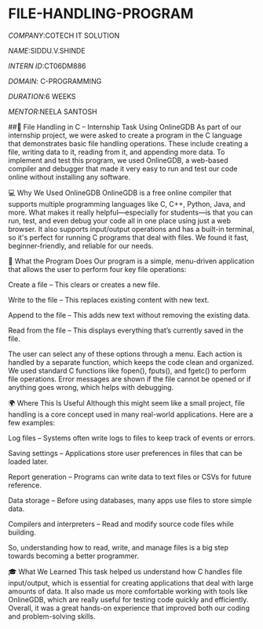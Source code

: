 # FILE-HANDLING-PROGRAM

*COMPANY*:COTECH IT SOLUTION

*NAME*:SIDDU.V.SHINDE

*INTERN ID*:CT06DM886

*DOMAIN*: C-PROGRAMMING

*DURATION*:6 WEEKS

*MENTOR*:NEELA SANTOSH

##📝 File Handling in C – Internship Task Using OnlineGDB
As part of our internship project, we were asked to create a program in the C language that demonstrates basic file handling operations. These include creating a file, writing data to it, reading from it, and appending more data. To implement and test this program, we used OnlineGDB, a web-based compiler and debugger that made it very easy to run and test our code online without installing any software.

💻 Why We Used OnlineGDB
OnlineGDB is a free online compiler that supports multiple programming languages like C, C++, Python, Java, and more. What makes it really helpful—especially for students—is that you can run, test, and even debug your code all in one place using just a web browser. It also supports input/output operations and has a built-in terminal, so it's perfect for running C programs that deal with files. We found it fast, beginner-friendly, and reliable for our needs.

📁 What the Program Does
Our program is a simple, menu-driven application that allows the user to perform four key file operations:

Create a file – This clears or creates a new file.

Write to the file – This replaces existing content with new text.

Append to the file – This adds new text without removing the existing data.

Read from the file – This displays everything that’s currently saved in the file.

The user can select any of these options through a menu. Each action is handled by a separate function, which keeps the code clean and organized. We used standard C functions like fopen(), fputs(), and fgetc() to perform file operations. Error messages are shown if the file cannot be opened or if anything goes wrong, which helps with debugging.

🌍 Where This Is Useful
Although this might seem like a small project, file handling is a core concept used in many real-world applications. Here are a few examples:

Log files – Systems often write logs to files to keep track of events or errors.

Saving settings – Applications store user preferences in files that can be loaded later.

Report generation – Programs can write data to text files or CSVs for future reference.

Data storage – Before using databases, many apps use files to store simple data.

Compilers and interpreters – Read and modify source code files while building.

So, understanding how to read, write, and manage files is a big step towards becoming a better programmer.

🎓 What We Learned
This task helped us understand how C handles file input/output, which is essential for creating applications that deal with large amounts of data. It also made us more comfortable working with tools like OnlineGDB, which are really useful for testing code quickly and efficiently. Overall, it was a great hands-on experience that improved both our coding and problem-solving skills.
